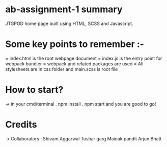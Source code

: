 # ab-assignment-1 summary

JTGPOD home page built using HTML, SCSS and Javascript.

# Some key points to remember :-

= index.html is the root webpage document
= index.js is the entry point for webpack bundler
= webpack and related packages are used
= All stylesheets are in css folder and main.scss is root file


# How to start? 
-> in your cmd/terminal
    . npm install
    . npm start
and you are good to go!

# Credits
-> Collaborators :
        Shivam Aggarwal
        Tushar garg
        Mainak pandit
        Arjun Bhatt
